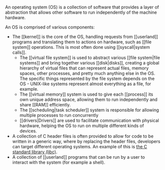 An operating system (OS) is a collection of software that provides a layer of abstraction that allows other software to run independently of the machine hardware.

An OS is comprised of various components:

- The [[kernel]] is the core of the OS, handling requests from [[userland]] programs and translating them to actions on hardware, such as [[file system]] operations. This is most often done using [[syscall|system calls]].
	- The [[virtual file system]] is used to abstract various [[file system|file systems]] and bring together various [[disk|disks]], creating a global hierarchy of virtual files that can represent actual files, memory spaces, other processes, and pretty much anything else in the OS. The specific things represented by the file system depends on the OS - UNIX-like systems represent almost everything as a file, for example.
	- The [[virtual memory]] system is used to give each [[process]] its own unique address space, allowing them to run independently and share [[RAM]] efficiently.
	- The [[scheduling|task scheduler]] system is responsible for allowing multiple processes to run concurrently
	- [[drivers|Drivers]] are used to facilitate communication with physical hardware, helping the OS to run on multiple different kinds of devices.
- A collection of C header files is often provided to allow for code to be written in a generic way, where by replacing the header files, developers can target different operating systems. An example of this is [the C standard library (libc)](https://en.wikipedia.org/wiki/C_standard_library).
- A collection of [[userland]] programs that can be run by a user to interact with the system (for example a shell).
